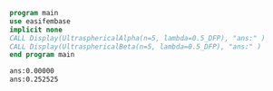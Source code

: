 ```fortran
program main
use easifembase
implicit none
CALL Display(UltrasphericalAlpha(n=5, lambda=0.5_DFP), "ans:" )
CALL Display(UltrasphericalBeta(n=5, lambda=0.5_DFP), "ans:" )
end program main
```

```txt title="results"
ans:0.00000
ans:0.252525
```
